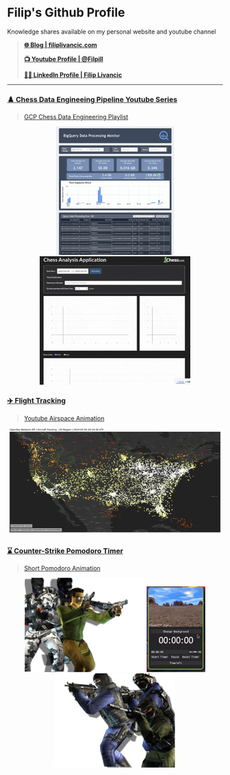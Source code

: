 # Filip's Github Profile
Knowledge shares available on my personal website and youtube channel

> **[🌐 Blog | filiplivancic.com](https://filiplivancic.com)**
> 
> **[📺 Youtube Profile | @Filpill](https://www.youtube.com/@FilPill)**
> 
> **[👨‍🔧 LinkedIn Profile | Filip Livancic](https://www.linkedin.com/in/filip-livancic/)**

-----------------------------------------------------------------------------------------

### [♟️ Chess Data Engineeing Pipeline Youtube Series](https://github.com/Filpill/chess_analysis)
> [GCP Chess Data Engineering Playlist](https://www.youtube.com/watch?v=lwSkZTkpnEY&list=PLO11bvk9ifg6WvIlJgwl3jy9nzk20JqAD)
 <p align = center>
 <img src="https://raw.githubusercontent.com/Filpill/chess_analysis/refs/heads/main/dash/bq_monitor/assets/gif/bq-monitor-dash-v2.gif" alt="drawing" height="300"/>
 <img src="https://raw.githubusercontent.com/Filpill/chess_analysis/refs/heads/main/dash/chess_app/assets/gif/chess_app_demo.gif" alt="drawing" height="300"/>
 </p>

### [✈️ Flight Tracking](https://github.com/Filpill/flight_tracking)
> [Youtube Airspace Animation](https://www.youtube.com/watch?v=wC3WE-jOU0w)
 <p align = center>
 <img src="https://raw.githubusercontent.com/Filpill/flight_tracking/main/data/samples/scatter_kde_sample.jpg" alt="drawing" width="1000"/>
 </p>

### [⌛ Counter-Strike Pomodoro Timer](https://github.com/Filpill/hl-vox-timeleft)
> [Short Pomodoro Animation](https://youtube.com/shorts/OZr_s5ugzXM)
<p align="center">
  <img src="https://raw.githubusercontent.com/Filpill/hl-vox-timeleft/refs/heads/main/assets/img/model/t-squad.png" alt="T Squad" height="220"/>
  <img src="https://raw.githubusercontent.com/Filpill/hl-vox-timeleft/refs/heads/main/assets/gif/hl-timer1.gif" alt="HL Timer" height="200"/>
  <img src="https://raw.githubusercontent.com/Filpill/hl-vox-timeleft/refs/heads/main/assets/img/model/ct-squad.png" alt="CT Squad" height="220"/>
</p>                                                                                                                        
